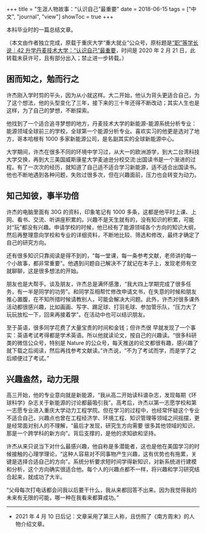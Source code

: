 +++
title = "生涯人物故事：“认识自己”最重要"
date = 2018-06-15
tags = ["中文", "journal", "view"]
showToc = true
+++

本科毕业时的一篇总结文章。

<!--more-->

（本文由作者独立完成，原载于重庆大学“重大就业”公众号，原标题是[“职”等学长说｜42 升学丹麦技术大学：“认识自己”最重要](https://mp.weixin.qq.com/s/H7mSDiLRfT1MCGVbFAsNtA)，时间是 2020 年 2 月 21 日，此转载未获许可，且有部分出入；禁止进一步转载。）

## 困而知之，勉而行之

许杰刚入学时剪的平头，因为从小就这样。大二开始，他认为背头更适合自己，为了这个想法，他的头型变化了三年，接下来的三十年还得不断改动；其实人生也是这样，为了自己的梦想，不断探索。

他找到了一个适合追寻梦想的地方，丹麦技术大学的新能源-能源系统分析专业：能源领域全球前三的学校，全球第一个能源分析专业。喜欢实习的他更是选对了地方，哥本哈根有 1000 多家新能源公司，是名副其实的全球新能源中心。

大学期间，许杰在很多不同的环境中学习过，从大一的欧洲游学，到大二台湾科技大学交换，再到大三美国威斯康星大学麦迪逊分校交流:出国读书是一个渐进的过程。有了一次次的经历，就知道了自己适不适合学习新能源，适不适合出国读书。他也不断地遇到各种问题，失败过很多次，但在兴趣面前，压力也会转变为动力。

## 知己知彼，事半功倍

许杰的电脑里面有 30G 的资料，印象笔记有 1000 多条，这都是他平时上课、上网、看书、交流、听讲座积累的。兴趣不是天生就有的，没有知识的积累，可能对“玩”都没有兴趣。申请学校的时候，他已经有了能源领域各个方向的知识大纲，然后再整理意向学校和专业的详细资料，不断地比较、筛选和修改，最终才确定了自己的研究方向。

还有很多知识只靠阅读是得不到的，“每一堂课，每一条参考文献，老师讲的每一个小故事，都非常重要”。他遇到问题自己解决不了就记在本子上，发现老师有空就聊聊，这是很多想法的开始。

朋友也是大帮手。谈及朋友，许杰总是满怀感激，“我大四上学期完成了很多任务，有一半是同学的功劳”。和同学互相帮忙修改申请文书，在失意的时候和朋友推心置腹，在不知所措时候请教别人，可能会解决大问题。此外，许杰对很多课外活动都很感兴趣，比如画画、写字、踢足球、打羽毛球、参加管乐队，“压力大了玩玩放松一下，回来再接着学”。在活动中也可以结识朋友。

至于英语，很多同学花费了大量宝贵的时间和金钱；但许杰很 早就发现了一个事实：英语考试考得都是学术英语。所以他就读论文，按自己的兴趣读。“很多科研类的微信公众号，特别是 Nature 的公众号，每天推送的论文都很有趣，感兴趣了就下载之后阅读，然后再找参考文献读。”许杰说，“不为了考试而学，而是学了之后顺便过了考试。”

## 兴趣盎然，动力无限

高三开始，他的专业意向就是新能源，“我从高二开始读科谱杂志，发现每期《环球科学》杂志关于新能源的讨论都最吸引我”。高考后，许杰以第一志愿学校和第一志愿专业进入重庆大学动力工程学院。但在学习的过程中，也经常怀疑这个专业不适合自己，兴趣点也曾在工程经济学、环境工程、知识管理等领域之间摇摆，更是经常面对别人的不理解，“最后才发现，研究生方向需要 很多其他领域的知识，那是一个跨学科的新方向”。背后支撑的，是他的求知欲和坚持。

许杰从来只说当下对什么最感兴趣，他自称是多潜能者，这也是他在美国学习的时候接触的心理学理论，“这种人容易对不同事物产生兴趣，这有优势也有拖累，关键是选择合适自己的方向”。系统分析要求短时间学得新知识，对新系统进行建模和分析，这个方向确实很适合他。每个人的兴趣点都不一样，将兴趣和学习研究结合起来，就成功了大半。

“父母每次打电话都会问我以后要干什么，我从来都回答不出来。因为我觉得我的未来有无限的可能，哪一种在我看来都算成功。”

---

- 2021 年 4 月 10 日后记：文章采用了第三人称，且仿照了《南方周末》的人物介绍文章。

